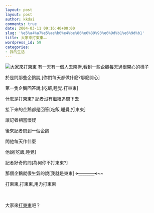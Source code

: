 ```yaml
---
layout: post
layout: post
author: kkdai
comments: true
date: 2004-03-11 09:16:40+00:00
slug: '%e5%a4%a7%e5%ae%b6%e4%be%86%e6%89%93%e6%9d%b1%e6%9d%b1'
title: 大家來打東東….
wordpress_id: 59
categories:
- 我的生活
---
```


[![大家來打東東](http://www.evanlin.com/blog/archives/0311/play_game.jpg)](http://62.116.30.116/index.html)
有一天有一個人去南極,看到一些企鵝每天過很開心的樣子  

於是問那些企鵝說,[你們每天都做什麼?那麼開心]  

第一隻企鵝回答說;[吃飯,睡覺.打東東]  

什麼是打東東? 記者沒有繼續追問下去  

接下來的企鵝都是回答[吃飯,睡覺,打東東]  

讓記者相當懷疑  

後來記者問到一個企鵝  

問他每天作什麼  

他說[吃飯,睡覺]  

記者好奇的問[為何你不打東東?]  

那個企鵝就很生氣的說[我就是東東]   ~~>________<~~~~   

打東東,打東東,用力打東東


　




大家來[打東東](http://62.116.30.116/index.html)吧？
